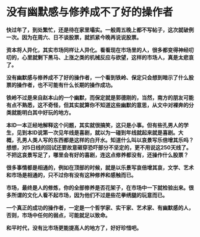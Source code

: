 没有幽默感与修养成不了好的操作者
====

			

**快过年了，到处繁忙，还是待在家里塌实。一般周五晚上都不写帖子，这次就破例一次。因为在周六、日不谈股票，就抓紧今晚再说说股票。**

**资本将人异化，其实市场同样让人异化。看看现在市场里的人，很多都变得神经叨叨的，心里就剩下黑马、上涨之类的机械反应与欲望，这样的市场人，真是太悲哀了。**

**没有幽默感与修养成不了好的操作者，一个看到铁岭、保定只会想到暗示了什么股票的操作者，也不可能有什么长期的操作成功。**

**铁岭不过是来自赵本山的一个幽默，而保定就是郭德刚的，当然，南方的朋友可能有点不熟悉，这不奇怪，但其实就算你不知道这些幽默的意思，从文中对裸奔的分类就能明白其中好玩的地方。**

**本ID一本正经地解释这个问题，其实就很搞笑，这只是小事。但有些孔男人的学生，见到本ID说第一次见年线是喜剧，就以为一碰到年线就起来就是喜剧。大概，孔男人类人写的东西都是这样的白开水。知道什么叫以哀景写乐倍增其乐吗？想想，对5日线的回试还要故意砸穿恐吓部分不坚定的，更不用说这250天线了。不把这哀景写足了，哪里会有好的喜剧，连这点修养都没有，还操作什么股票？**

**很多事情都是相通的，例如在顶部的时候，就是以乐景写哀倍增其哀，文学、艺术和市场是相通的，只不过你有没有这种修养和感触而已。**

**市场，最终是人的修炼，你的全部修养是否花架子，在市场中一下就检验出来。很多所谓的文化人看不起市场，因为他们不过是些花拳绣腿的玩意而已。**

**一个真正的成功的操作者，一定是一个哲学家、实干家、艺术家、有幽默感的人，否则，市场中任何的弱点，可能就足以致命。**

**和平时代，没有比市场更能提高人的地方了，好好珍惜吧。**
